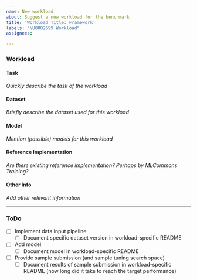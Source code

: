 ```yaml
---
name: New workload
about: Suggest a new workload for the benchmark
title: 'Workload Title: Framework'
labels: "\U0002699 Workload"
assignees: 

---
```


### Workload

#### Task

*Quickly describe the task of the workload*

#### Dataset

*Briefly describe the dataset used for this workload*

#### Model

*Mention (possible) models for this workload*

#### Reference Implementation

*Are there existing reference implementation? Perhaps by MLCommons Training?*

#### Other Info

*Add other relevant information*

---

### ToDo

- [ ] Implement data input pipeline
  - [ ] Document specific dataset version in workload-specific README
- [ ] Add model
  - [ ] Document model in workload-specific README
- [ ] Provide sample submission (and sample tuning search space)
  - [ ] Document results of sample submission in workload-specific README (how long did it take to reach the target performance)
